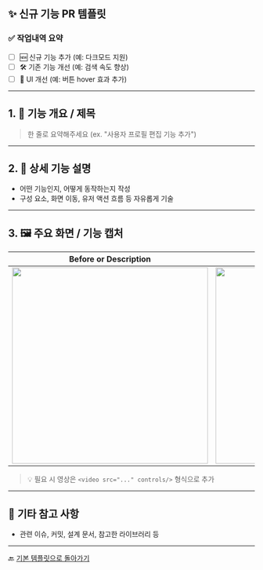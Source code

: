 ## ✨ 신규 기능 PR 템플릿

### ✅ 작업내역 요약

- [ ] 🆕 신규 기능 추가 (예: 다크모드 지원)
- [ ] 🛠 기존 기능 개선 (예: 검색 속도 향상)
- [ ] 🎨 UI 개선 (예: 버튼 hover 효과 추가)

---

## 1. 🚀 기능 개요 / 제목

> 한 줄로 요약해주세요 (ex. "사용자 프로필 편집 기능 추가")

---

## 2. 📌 상세 기능 설명

- 어떤 기능인지, 어떻게 동작하는지 작성
- 구성 요소, 화면 이동, 유저 액션 흐름 등 자유롭게 기술

---

## 3. 🖼️ 주요 화면 / 기능 캡처

|         Before or Description          |          After or Description          |
| :------------------------------------: | :------------------------------------: |
| <img width="400" src="스크린샷 URL" /> | <img width="400" src="스크린샷 URL" /> |

> 💡 필요 시 영상은 `<video src="..." controls/>` 형식으로 추가

---

## 📎 기타 참고 사항

- 관련 이슈, 커밋, 설계 문서, 참고한 라이브러리 등

---

🔙 [기본 템플릿으로 돌아가기](../PULL_REQUEST_TEMPLATE.md)
